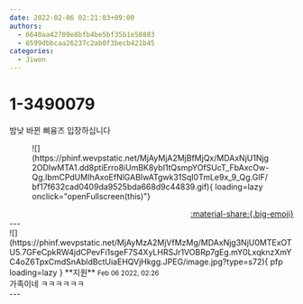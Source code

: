 ```yaml
---
date: 2022-02-06 02:21:03+09:00
authors:
  - 6640aa42709e8bfb4be5bf35b1e58883
  - 6599dbbcaa26237c2ab0f3becb421b45
categories:
  - Jiwon
---
```


# 1-3490079

<div class="post-container" markdown="1">
<div class="content-container md-sidebar__scrollwrap" markdown="1">

밤낮 바뀐 삐융즈 입장하십니다
<figure markdown="1">
![](https://phinf.wevpstatic.net/MjAyMjA2MjBfMjQx/MDAxNjU1Njg2ODIwMTA1.dd8ptiErro8iUmBK8ybI1tQsmpYOfSUcT_FbAxcOw-Qg.IbmCPdUMIhAxoEfNlGABIwATgwk31SqI0TmLe9x_9_Qg.GIF/bf17f632cad0409da9525bda668d9c44839.gif){ loading=lazy onclick="openFullscreen(this)"}
</figure>


</div>
</div>

<div style="text-align: right;" markdown="1">
<a href="https://weverse.io/fromis9/fanpost/1-3490079" style="text-align: right;">:material-share:{.big-emoji}</a>
</div>
---

<div class="comments-container md-sidebar__scrollwrap" markdown="1">
<div class="comment" markdown="1">
<div class='id-container' markdown="1">
![](https://phinf.wevpstatic.net/MjAyMzA2MjVfMzMg/MDAxNjg3NjU0MTExOTU5.7GFeCpkRW4jdCPevFi1sgeF7S4XyLHRSJr1VOBRp7gEg.mY0LxqknzXmYC4oZ6TpxCmdSnAbldBctUiaEHQVjHkgg.JPEG/image.jpg?type=s72){ pfp loading=lazy }
**<span class="artist">지원</span>** <small>Feb 06 2022, 02:26</small><br>
</div>
<div class='comment-body' markdown="1">
가족이네 ㅋㅋㅋㅋㅋㅋ
</div>
</div>
</div>
---
